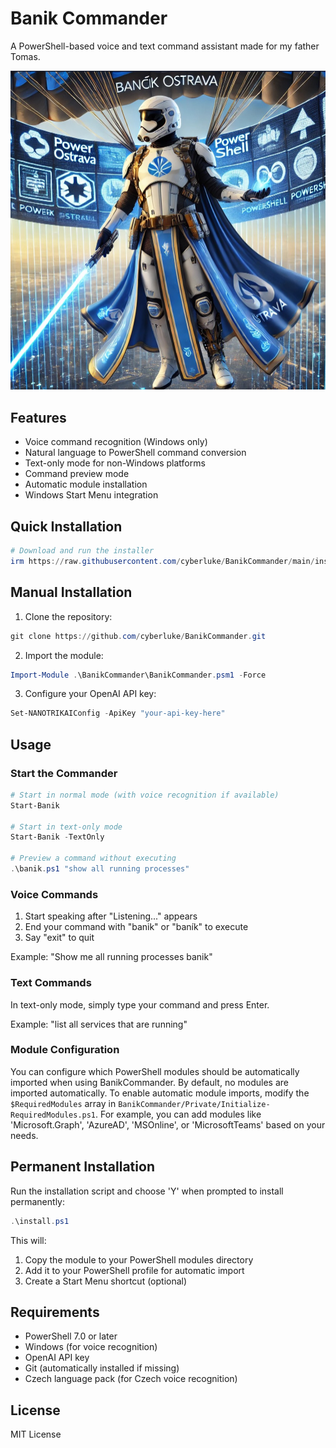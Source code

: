 # Banik Commander

A PowerShell-based voice and text command assistant made for my father Tomas.

![Banik Commander Ostrava](banik.jpg)


## Features

- Voice command recognition (Windows only)
- Natural language to PowerShell command conversion
- Text-only mode for non-Windows platforms
- Command preview mode
- Automatic module installation
- Windows Start Menu integration

## Quick Installation

```powershell
# Download and run the installer
irm https://raw.githubusercontent.com/cyberluke/BanikCommander/main/install.ps1 | iex
```

## Manual Installation

1. Clone the repository:
```powershell
git clone https://github.com/cyberluke/BanikCommander.git
```

2. Import the module:
```powershell
Import-Module .\BanikCommander\BanikCommander.psm1 -Force
```

3. Configure your OpenAI API key:
```powershell
Set-NANOTRIKAIConfig -ApiKey "your-api-key-here"
```

## Usage

### Start the Commander

```powershell
# Start in normal mode (with voice recognition if available)
Start-Banik

# Start in text-only mode
Start-Banik -TextOnly

# Preview a command without executing
.\banik.ps1 "show all running processes"
```

### Voice Commands

1. Start speaking after "Listening..." appears
2. End your command with "banik" or "baník" to execute
3. Say "exit" to quit

Example: "Show me all running processes banik"

### Text Commands

In text-only mode, simply type your command and press Enter.

Example: "list all services that are running"

### Module Configuration
You can configure which PowerShell modules should be automatically imported when using BanikCommander. By default, no modules are imported automatically. To enable automatic module imports, modify the `$RequiredModules` array in `BanikCommander/Private/Initialize-RequiredModules.ps1`. For example, you can add modules like 'Microsoft.Graph', 'AzureAD', 'MSOnline', or 'MicrosoftTeams' based on your needs.

## Permanent Installation

Run the installation script and choose 'Y' when prompted to install permanently:
```powershell
.\install.ps1
```

This will:
1. Copy the module to your PowerShell modules directory
2. Add it to your PowerShell profile for automatic import
3. Create a Start Menu shortcut (optional)

## Requirements

- PowerShell 7.0 or later
- Windows (for voice recognition)
- OpenAI API key
- Git (automatically installed if missing)
- Czech language pack (for Czech voice recognition)

## License

MIT License
